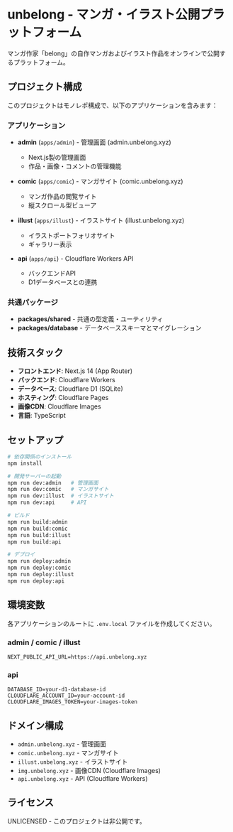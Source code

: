 # unbelong - マンガ・イラスト公開プラットフォーム

マンガ作家「belong」の自作マンガおよびイラスト作品をオンラインで公開するプラットフォーム。

## プロジェクト構成

このプロジェクトはモノレポ構成で、以下のアプリケーションを含みます：

### アプリケーション

- **admin** (`apps/admin`) - 管理画面 (admin.unbelong.xyz)
  - Next.js製の管理画面
  - 作品・画像・コメントの管理機能

- **comic** (`apps/comic`) - マンガサイト (comic.unbelong.xyz)
  - マンガ作品の閲覧サイト
  - 縦スクロール型ビューア

- **illust** (`apps/illust`) - イラストサイト (illust.unbelong.xyz)
  - イラストポートフォリオサイト
  - ギャラリー表示

- **api** (`apps/api`) - Cloudflare Workers API
  - バックエンドAPI
  - D1データベースとの連携

### 共通パッケージ

- **packages/shared** - 共通の型定義・ユーティリティ
- **packages/database** - データベーススキーマとマイグレーション

## 技術スタック

- **フロントエンド**: Next.js 14 (App Router)
- **バックエンド**: Cloudflare Workers
- **データベース**: Cloudflare D1 (SQLite)
- **ホスティング**: Cloudflare Pages
- **画像CDN**: Cloudflare Images
- **言語**: TypeScript

## セットアップ

```bash
# 依存関係のインストール
npm install

# 開発サーバーの起動
npm run dev:admin   # 管理画面
npm run dev:comic   # マンガサイト
npm run dev:illust  # イラストサイト
npm run dev:api     # API

# ビルド
npm run build:admin
npm run build:comic
npm run build:illust
npm run build:api

# デプロイ
npm run deploy:admin
npm run deploy:comic
npm run deploy:illust
npm run deploy:api
```

## 環境変数

各アプリケーションのルートに `.env.local` ファイルを作成してください。

### admin / comic / illust

```env
NEXT_PUBLIC_API_URL=https://api.unbelong.xyz
```

### api

```env
DATABASE_ID=your-d1-database-id
CLOUDFLARE_ACCOUNT_ID=your-account-id
CLOUDFLARE_IMAGES_TOKEN=your-images-token
```

## ドメイン構成

- `admin.unbelong.xyz` - 管理画面
- `comic.unbelong.xyz` - マンガサイト
- `illust.unbelong.xyz` - イラストサイト
- `img.unbelong.xyz` - 画像CDN (Cloudflare Images)
- `api.unbelong.xyz` - API (Cloudflare Workers)

## ライセンス

UNLICENSED - このプロジェクトは非公開です。
